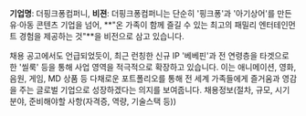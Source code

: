 **기업명**: 더핑크퐁컴퍼니, 
**비젼**: 
더핑크퐁컴퍼니는 단순히 '핑크퐁'과 '아기상어'를 만든 유·아동 콘텐츠 기업을 넘어, **"온 가족이 함께 즐길 수 있는 최고의 패밀리 엔터테인먼트 경험을 제공하는 것"**을 비전으로 삼고 있습니다.

채용 공고에서도 언급되었듯이, 최근 런칭한 신규 IP '베베핀'과 전 연령층을 타겟으로 한 '씰룩' 등을 통해 사업 영역을 적극적으로 확장하고 있습니다. 이는 애니메이션, 영화, 음원, 게임, MD 상품 등 다채로운 포트폴리오를 통해 전 세계 가족들에게 즐거움과 영감을 주는 글로벌 기업으로 성장하겠다는 의지를 보여줍니다.
채용정보(절차, 규모, 시기 분야, 준비해야할 사항(자격증, 역량, 기술스택 등))

